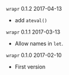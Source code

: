 
`wrapr` 0.1.2 2017-04-13
 
 * add `ateval()`

`wrapr` 0.1.1 2017-03-13

 * Allow names in `let`.

`wrapr` 0.1.0 2017-02-10
 
 * First version
